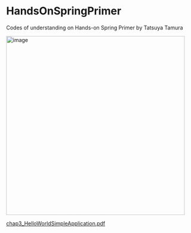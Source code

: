 # HandsOnSpringPrimer
Codes of understanding on Hands-on Spring Primer by Tatsuya Tamura

<img width="478" alt="image" src="https://user-images.githubusercontent.com/96886982/177674304-f2245055-54af-464b-8ddc-eaffbd3ef48b.png">

[chap3_HelloWorldSimpleApplication.pdf](https://github.com/CynicDog/HandsOnSpringPrimer/files/9059730/chap3_HelloWorldSimpleApplication.png)
